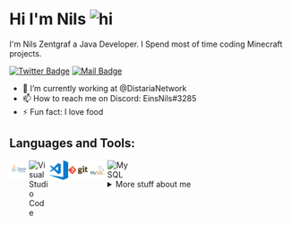# Hi I'm Nils <img src="https://user-images.githubusercontent.com/1303154/88677602-1635ba80-d120-11ea-84d8-d263ba5fc3c0.gif" width="28px" alt="hi">

I'm Nils Zentgraf a Java Developer. I Spend most of time coding Minecraft projects.


[![Twitter Badge](https://img.shields.io/badge/-@EinsNils-1ca0f1?style=flat&labelColor=1ca0f1&logo=twitter&logoColor=white&link=https://twitter.com/EinsNils)](https://twitter.com/EinsNils)  [![Mail Badge](https://img.shields.io/badge/-@nils_zentgraf-e84393?style=flat&labelColor=e84393&logo=instagram&logoColor=white)](https://instagram.com/nils_zentgraf)
<!-- TODO: Add last video link -->

- 🔭 I’m currently working at @DistariaNetwork
- 📫 How to reach me on Discord: EinsNils#3285
- ⚡ Fun fact: I love food 

## Languages and Tools:

<!-- TODO: Make technologies links takes you to repositories -->

<img align="left" alt="Visual Studio Code" width="35px" src="https://raw.githubusercontent.com/github/explore/80688e429a7d4ef2fca1e82350fe8e3517d3494d/topics/java/java.png" />

<img align="left" alt="Visual Studio Code" width="35px" src="https://resources.jetbrains.com/storage/products/intellij-idea/img/meta/intellij-idea_logo_300x300.png" />

<img align="left" alt="Visual Studio Code" width="35px" src="https://raw.githubusercontent.com/github/explore/80688e429a7d4ef2fca1e82350fe8e3517d3494d/topics/visual-studio-code/visual-studio-code.png" />

<img align="left" alt="Git" width="35px" src="https://raw.githubusercontent.com/github/explore/80688e429a7d4ef2fca1e82350fe8e3517d3494d/topics/git/git.png" />

<img align="left" alt="MySQL" width="35px" src="https://raw.githubusercontent.com/github/explore/80688e429a7d4ef2fca1e82350fe8e3517d3494d/topics/mysql/mysql.png" />

<img align="left" alt="MySQL" width="40px" src="https://marvel-b1-cdn.bc0a.com/f00000000156946/www.jrebel.com/sites/rebel/files/image/2020-07/image-blog-what-is-maven.jpg" />


<br >
<br >

<details>
<summary>
  More stuff about me
</summary>

## Github Stats
  
<!--START_SECTION:waka-->
```text
Java         9 hrs 29 mins   ██████████████▓░░░░░░░░░░   58.24 % 
HTML         2 hrs 1 min     ███░░░░░░░░░░░░░░░░░░░░░░   12.48 % 
JavaScript   1 hr 55 mins    ███░░░░░░░░░░░░░░░░░░░░░░   11.85 % 
XML          1 hr 14 mins    ██░░░░░░░░░░░░░░░░░░░░░░░   07.61 % 
CSS          45 mins         █░░░░░░░░░░░░░░░░░░░░░░░░   04.64 % 
```
<!--END_SECTION:waka-->

![EinsNils's github stats](https://github-readme-stats.vercel.app/api?username=EinsNils&count_private=false&theme=tokyonight&hide=contribs,prs)

</details>



